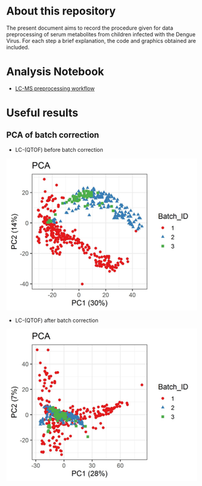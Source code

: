 # About this repository

The present document aims to record the procedure given for data preprocessing of 
serum metabolites from children infected with the Dengue Virus. For each step a 
brief explanation, the code and graphics obtained are included.

# Analysis Notebook

- [LC-MS preprocessing workflow](https://github.com/IKIAM-NPLab/Dengue_metabolomics/blob/main/Data_Preprocessing.md)

# Useful results

## PCA of batch correction

- LC-(QTOF) before batch correction

![PCA before batch correction](Result/PCA_Before_Batch.jpeg)

- LC-(QTOF) after batch correction

![PCA before batch correction](Result/PCA_After_Batch.jpeg)
